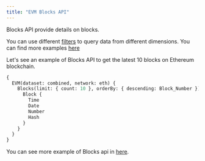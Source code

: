 ```yaml
---
title: "EVM Blocks API"
---
```


<head>
<meta name="title" content="EVM Blocks API"/>

<meta name="description" content="Access Ethereum block data, including gas limits, rewards, and more. Get the latest 10 blocks with the EVM Blocks API."/>

<meta name="keywords" content="Ethereum blockchain, Block information, Block data retrieval, Ethereum network, Block height, Gas limit, Block rewards, Timestamp, Block difficulty, Transaction count, Uncle count, Total difficulty, Block size, Miner, Block hash, Block date, Block filtering options, Block aggregation, Ethereum analytics, Ethereum development"/>

<meta name="robots" content="index, follow"/>
<meta http-equiv="Content-Type" content="text/html; charset=utf-8"/>
<meta name="language" content="English"/>

<!-- Open Graph / Facebook -->
<meta property="og:type" content="website" />

<meta property="og:title" content="EVM Blocks API" />

<meta property="og:description" content="Access Ethereum block data, including gas limits, rewards, and more. Get the latest 10 blocks with the EVM Blocks API." />

<!-- Twitter -->
<meta property="twitter:card" content="summary_large_image" />

<meta property="twitter:title" content="EVM Blocks API" />

<meta property="twitter:description" content="Access Ethereum block data, including gas limits, rewards, and more. Get the latest 10 blocks with the EVM Blocks API." />
</head>

Blocks API provide details on blocks.

You can use different [filters](docs/graphql/filters.md) to query data from different dimensions. You can find more examples [here](/docs/examples/blocks/blocks-api)

Let's see an example of Blocks API to get the latest 10 blocks on Ethereum blockchain.

```graphql
{
  EVM(dataset: combined, network: eth) {
    Blocks(limit: { count: 10 }, orderBy: { descending: Block_Number }) {
      Block {
        Time
        Date
        Number
        Hash
      }
    }
  }
}
```

You can see more example of Blocks api in [here](docs/examples/blocks/blocks-api.md).
